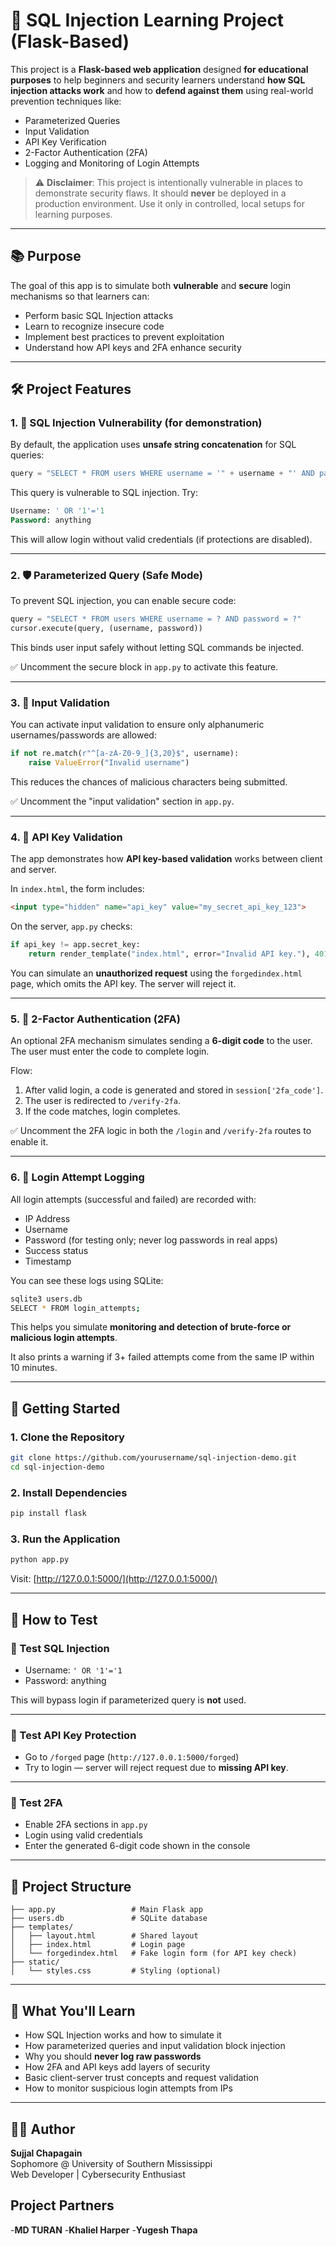 # 🔐 SQL Injection Learning Project (Flask-Based)

This project is a **Flask-based web application** designed **for educational purposes** to help beginners and security learners understand **how SQL injection attacks work** and how to **defend against them** using real-world prevention techniques like:

- Parameterized Queries
- Input Validation
- API Key Verification
- 2-Factor Authentication (2FA)
- Logging and Monitoring of Login Attempts

> ⚠️ **Disclaimer**: This project is intentionally vulnerable in places to demonstrate security flaws. It should **never** be deployed in a production environment. Use it only in controlled, local setups for learning purposes.

---

## 📚 Purpose

The goal of this app is to simulate both **vulnerable** and **secure** login mechanisms so that learners can:
- Perform basic SQL Injection attacks
- Learn to recognize insecure code
- Implement best practices to prevent exploitation
- Understand how API keys and 2FA enhance security

---

## 🛠 Project Features

### 1. 🐞 **SQL Injection Vulnerability (for demonstration)**
By default, the application uses **unsafe string concatenation** for SQL queries:
```python
query = "SELECT * FROM users WHERE username = '" + username + "' AND password = '" + password + "'"
```
This query is vulnerable to SQL injection. Try:
```sql
Username: ' OR '1'='1
Password: anything
```
This will allow login without valid credentials (if protections are disabled).

---

### 2. 🛡️ **Parameterized Query (Safe Mode)**
To prevent SQL injection, you can enable secure code:
```python
query = "SELECT * FROM users WHERE username = ? AND password = ?"
cursor.execute(query, (username, password))
```
This binds user input safely without letting SQL commands be injected.

✅ Uncomment the secure block in `app.py` to activate this feature.

---

### 3. 🧼 **Input Validation**
You can activate input validation to ensure only alphanumeric usernames/passwords are allowed:
```python
if not re.match(r"^[a-zA-Z0-9_]{3,20}$", username):
    raise ValueError("Invalid username")
```
This reduces the chances of malicious characters being submitted.

✅ Uncomment the "input validation" section in `app.py`.

---

### 4. 🔑 **API Key Validation**
The app demonstrates how **API key-based validation** works between client and server.

In `index.html`, the form includes:
```html
<input type="hidden" name="api_key" value="my_secret_api_key_123">
```

On the server, `app.py` checks:
```python
if api_key != app.secret_key:
    return render_template("index.html", error="Invalid API key."), 401
```

You can simulate an **unauthorized request** using the `forgedindex.html` page, which omits the API key. The server will reject it.

---

### 5. 🔐 **2-Factor Authentication (2FA)**
An optional 2FA mechanism simulates sending a **6-digit code** to the user. The user must enter the code to complete login.

Flow:
1. After valid login, a code is generated and stored in `session['2fa_code']`.
2. The user is redirected to `/verify-2fa`.
3. If the code matches, login completes.

✅ Uncomment the 2FA logic in both the `/login` and `/verify-2fa` routes to enable it.

---

### 6. 📜 **Login Attempt Logging**
All login attempts (successful and failed) are recorded with:
- IP Address
- Username
- Password (for testing only; never log passwords in real apps)
- Success status
- Timestamp

You can see these logs using SQLite:

```bash
sqlite3 users.db
SELECT * FROM login_attempts;
```

This helps you simulate **monitoring and detection of brute-force or malicious login attempts**.

It also prints a warning if 3+ failed attempts come from the same IP within 10 minutes.

---

## 🚀 Getting Started

### 1. Clone the Repository

```bash
git clone https://github.com/yourusername/sql-injection-demo.git
cd sql-injection-demo
```

### 2. Install Dependencies

```bash
pip install flask
```

### 3. Run the Application

```bash
python app.py
```

Visit: [http://127.0.0.1:5000/](http://127.0.0.1:5000/)

---

## 🧪 How to Test

### 🧨 Test SQL Injection
- Username: `' OR '1'='1`
- Password: anything

This will bypass login if parameterized query is **not** used.

---

### 🔏 Test API Key Protection
- Go to `/forged` page (`http://127.0.0.1:5000/forged`)
- Try to login — server will reject request due to **missing API key**.

---

### 🧪 Test 2FA
- Enable 2FA sections in `app.py`
- Login using valid credentials
- Enter the generated 6-digit code shown in the console

---

## 📂 Project Structure

```
├── app.py                 # Main Flask app
├── users.db               # SQLite database
├── templates/
│   ├── layout.html        # Shared layout
│   ├── index.html         # Login page
│   └── forgedindex.html   # Fake login form (for API key check)
├── static/
│   └── styles.css         # Styling (optional)
```

---

## 🧠 What You'll Learn

- How SQL Injection works and how to simulate it
- How parameterized queries and input validation block injection
- Why you should **never log raw passwords**
- How 2FA and API keys add layers of security
- Basic client-server trust concepts and request validation
- How to monitor suspicious login attempts from IPs

---

## 🧑‍💻 Author

**Sujjal Chapagain**  
Sophomore @ University of Southern Mississippi  
Web Developer | Cybersecurity Enthusiast

## Project Partners

-**MD TURAN**
-**Khaliel Harper**
-**Yugesh Thapa**
